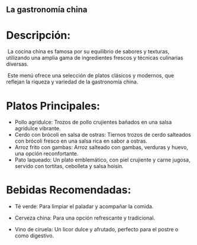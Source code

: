 ## La gastronomía china

# Descripción:

​    La cocina china es famosa por su equilibrio de sabores y texturas,  utilizando una amplia gama de ingredientes frescos y técnicas culinarias diversas. 

​    Este menú ofrece una selección de platos clásicos y modernos, que reflejan la riqueza y variedad de la gastronomía china.


# Platos Principales:   

- Pollo agridulce: Trozos de pollo crujientes bañados en una salsa agridulce vibrante. 
- Cerdo con brócoli en salsa de ostras: Tiernos trozos de cerdo salteados con brócoli fresco en una salsa rica en sabor a ostras. 
- Arroz frito con gambas: Arroz salteado con gambas, verduras y huevo, una opción reconfortante. 
- Pato laqueado: Un plato emblemático, con piel crujiente y carne jugosa, servido con tortitas, cebolleta y salsa hoisin. 


 # Bebidas Recomendadas:   

- Té verde: Para limpiar el paladar y acompañar la comida. 

- Cerveza china: Para una opción refrescante y tradicional. 

- Vino de ciruela: Un licor dulce y afrutado, perfecto para el postre o como digestivo.

  